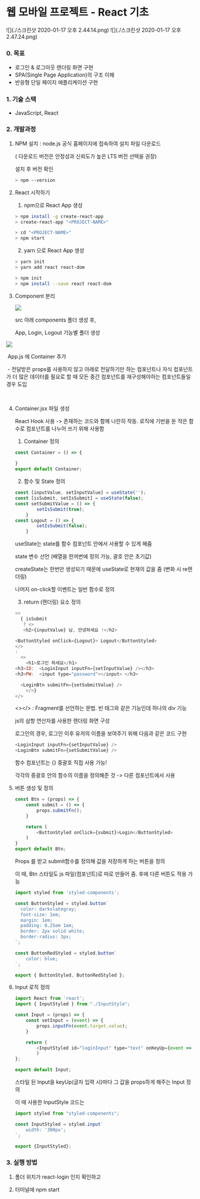 # 웹 모바일 프로젝트 - React 기초
![](./스크린샷 2020-01-17 오후 2.44.14.png)
![](./스크린샷 2020-01-17 오후 2.47.24.png)



### 0. 목표

- 로그인 & 로그아웃 렌더링 화면 구현 
- SPA(Single Page Application)의 구조 이해
- 반응형 단일 페이지 애플리케이션 구현



### 1. 기술 스택

- JavaScript, React 



### 2. 개발과정

1. NPM 설치 : node.js 공식 홈페이지에 접속하여 설치 파일 다운로드

   ( 다운로드 버전은 안정성과 신뢰도가 높은 LTS 버전 선택을 권장)

   설치 후 버전 확인 

   ```bash
   > npm --version
   ```



2. React 시작하기

   1) npm으로 React App 생성

   ```bash
   > npm install -g create-react-app
   > create-react-app "<PROJECT-NAME>"
   
   > cd "<PROJECT-NAME>"
   > npm start
   ```

   2) yarn 으로 React App 생성

   ```bash
   > yarn init
   > yarn add react react-dom
   
   > npm init
   > npm install --save react react-dom
   ```



3. Component 분리

   ![](./image-20200117135227575.png)

   src 아래 components 폴더 생성 후, 

   App, Login, Logout 기능별 폴더 생성

![](./image-20200117135503737.png)

​	App.js 에 Container 추가

​	- 전달받은 props를 사용하지 않고 아래로 전달하기만 하는 컴포넌트나 자식 컴포넌트가 더 많은 데이터를 필요로 할 때 모든 중간 컴포넌트를 재구성해야하는 컴포넌트들일 경우 도입

​	

4. Container.jsx 파일 생성

   React Hook 사용 -> 존재하는 코드와 함께 나란히 작동. 로직에 기반을 둔 작은 함수로 컴포넌트를 나누어 쓰기 위해 사용함

   

   1) Container 정의

   ```js
   const Container = () => {
      
   }
   export default Container;
   ```

   

   2) 함수 및 State 정의

   ```js
   const [inputValue, setInputValue] = useState('');
   const [isSubmit, setIsSubmit] = useState(false);
   const setSubmitValue = () => {
           setIsSubmit(true);
       }
   const Logout = () => {
           setIsSubmit(false);
       }
   ```

   useState는 state를 함수 컴포넌트 안에서 사용할 수 있게 해줌

   state 변수 선언 (배열을 한꺼번에 정의 가능, 괄호 안은 초기값)

   createState는 한번만 생성되기 때문에 useState로 현재의 값을 줌 (변화 시 re렌더링)

   나머지 on-click할 이벤트는 일반 함수로 정의

   

   3) return (렌더링) 요소 정의

   ```js
   <>
     { isSubmit 
      ? <>
      <h2>{inputValue} 님, 안녕하세요 !</h2>
   
   <ButtonStyled onClick={Logout}> Logout</ButtonStyled>
   </>
   :
     <>
       <h1>로그인 하세요</h1>
   <h3>ID:  <LoginInput inputFn={setInputValue} /></h3>
   <h3>PW:  <input type="password"></input> </h3>
   
     <LoginBtn submitFn={setSubmitValue} />
       </>}
   </>
   ```

   

   <></> : Fragment를 선언하는 문법. 빈 태그와 같은 기능인데 하나의 div 기능

   js의 삼항 연산자를 사용한 렌더링 화면 구성

   로그인의 경우, 로그인 이후 유저의 이름을 보여주기 위해 다음과 같은 코드 구현

   ```js
   <LoginInput inputFn={setInputValue} />
   <LoginBtn submitFn={setSubmitValue} />
   ```

   함수 컴포넌트는 {} 중괄호 직접 사용 가능!

   각각의 중괄호 안의 함수의 이름을 정의해준 것 -> 다른 컴포넌트에서 사용

   

5. 버튼 생성 및 정의

   ```js
   const Btn = (props) => {
       const submit = () => {
           props.submitFn();
       }
   
       return (
           <ButtonStyled onClick={submit}>Login</ButtonStyled>
       )
   }
   export default Btn;
   ```

   Props 를 받고 submit함수를 정의해 값을 저장하게 하는 버튼을 정의

   

   이 때, Btn 스타일도 js 파일(컴포넌트)로 따로 만들어 줌. 후에 다른 버튼도 적용 가능

   ```js
   import styled from 'styled-components';
   
   const ButtonStyled = styled.button`
     color: darkslategray;
     font-size: 1em;
     margin: 1em;
     padding: 0.25em 1em;
     border: 2px solid white;
     border-radius: 3px;
   `;
   
   const ButtonRedStyled = styled.button`
       color: blue;
   `;
   
   export { ButtonStyled, ButtonRedStyled };
   ```

   

6. Input 로직 정의

   ```js
   import React from 'react';
   import { InputStyled } from "./InputStyle";
   
   const Input = (props) => {
       const setInput = (event) => {
           props.inputFn(event.target.value);
       }
   
       return (
           <InputStyled id="loginInput" type="text" onKeyUp={event => setInput(event)} />
           )
   };
   
   export default Input;
   ```

   스타일 된 Input을 keyUp(글자 입력 시)마다 그 값을 props하게 해주는 Input 정의

   이 때 사용한 InputStyle 코드는

   ```js
   import styled from "styled-components";
   
   const InputStyled = styled.input`
       width: '300px';
   `;
   
   export {InputStyled};
   ```

   

### 3. 실행 방법

1) 폴더 위치가 react-login 인지 확인하고

2) 터미널에 npm start